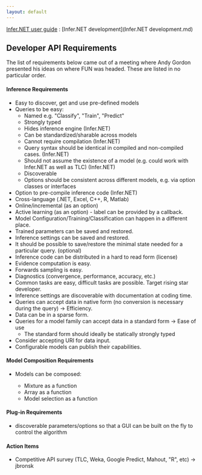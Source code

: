 ```yaml
---
layout: default 
--- 
```

[Infer.NET user guide](index.md) : [Infer.NET development](Infer.NET development.md)

## Developer API Requirements

The list of requirements below came out of a meeting where Andy Gordon presented his ideas on where FUN was headed. These are listed in no particular order.

#### Inference Requirements

*   Easy to discover, get and use pre-defined models
*   Queries to be easy:
    *   Named e.g. "Classify", "Train", "Predict"
    *   Strongly typed
    *   Hides inference engine (Infer.NET)
    *   Can be standardized/sharable across models
    *   Cannot require compilation (Infer.NET)
    *   Query syntax should be identical in compiled and non-compiled cases. (Infer.NET)
    *   Should not assume the existence of a model (e.g. could work with Infer.NET as well as TLC) (Infer.NET)
    *   Discoverable
    *   Options should be consistent across different models, e.g. via option classes or interfaces
*   Option to pre-compile inference code (Infer.NET)
*   Cross-language (.NET, Excel, C++, R, Matlab)
*   Online/incremental (as an option)
*   Active learning (as an option) - label can be provided by a callback.
*   Model Configuration/Training/Classification can happen in a different place.
*   Trained parameters can be saved and restored.
*   Inference settings can be saved and restored.
*   It should be possible to save/restore the minimal state needed for a particular query. (optional)
*   Inference code can be distributed in a hard to read form (license)
*   Evidence computation is easy.
*   Forwards sampling is easy.
*   Diagnostics (convergence, performance, accuracy, etc.)
*   Common tasks are easy, difficult tasks are possible. Target rising star developer.
*   Inference settings are discoverable with documentation at coding time.
*   Queries can accept data in native form (no conversion is necessary during the query) -> Efficiency.
*   Data can be in a sparse form.
*   Queries for a model family can accept data in a standard form -> Ease of use
    *   The standard form should ideally be statically strongly typed
*   Consider accepting URI for data input.
*   Configurable models can publish their capabilities.

#### Model Composition Requirements

*   Models can be composed:

    *   Mixture as a function
    *   Array as a function
    *   Model selection as a function

#### Plug-in Requirements

- discoverable parameters/options so that a GUI can be built on the fly to control the algorithm

#### Action Items

- Competitive API survey (TLC, Weka, Google Predict, Mahout, "R", etc) -> jbronsk